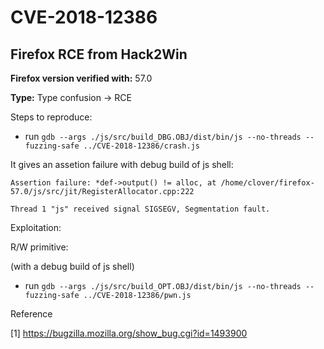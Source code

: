 # CVE-2018-12386

## Firefox RCE from Hack2Win

**Firefox version verified with:** 57.0

**Type:** Type confusion -> RCE

Steps to reproduce:

- run ```gdb --args ./js/src/build_DBG.OBJ/dist/bin/js --no-threads --fuzzing-safe ../CVE-2018-12386/crash.js```

It gives an assetion failure with debug build of js shell:

```
Assertion failure: *def->output() != alloc, at /home/clover/firefox-57.0/js/src/jit/RegisterAllocator.cpp:222

Thread 1 "js" received signal SIGSEGV, Segmentation fault.

```

Exploitation:

R/W primitive:

(with a debug build of js shell)

- run ```gdb --args ./js/src/build_OPT.OBJ/dist/bin/js --no-threads --fuzzing-safe ../CVE-2018-12386/pwn.js```


Reference

[1] https://bugzilla.mozilla.org/show_bug.cgi?id=1493900